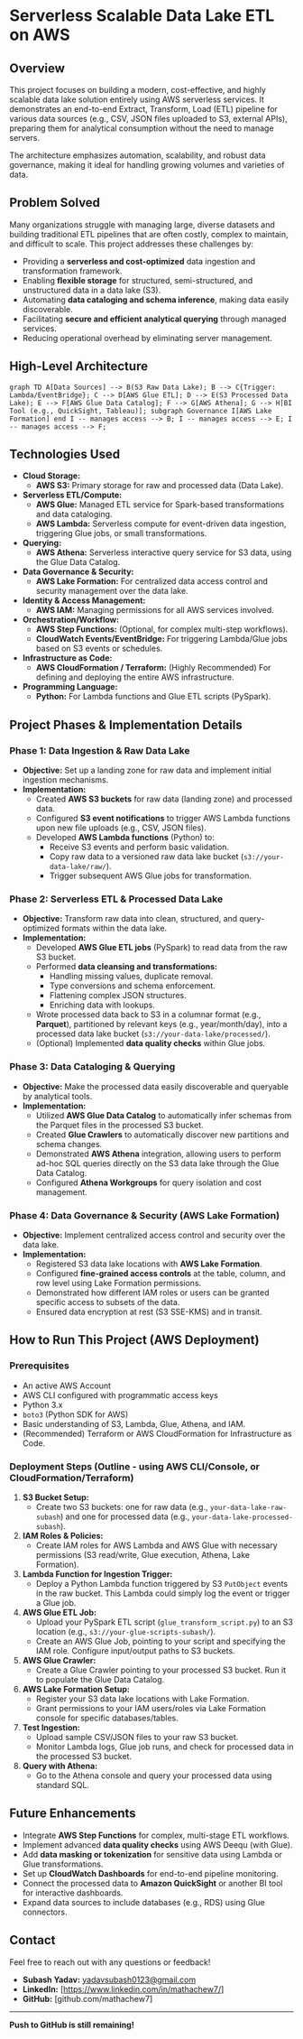 # Serverless Scalable Data Lake ETL on AWS

## Overview

This project focuses on building a modern, cost-effective, and highly scalable data lake solution entirely using AWS serverless services. It demonstrates an end-to-end Extract, Transform, Load (ETL) pipeline for various data sources (e.g., CSV, JSON files uploaded to S3, external APIs), preparing them for analytical consumption without the need to manage servers.

The architecture emphasizes automation, scalability, and robust data governance, making it ideal for handling growing volumes and varieties of data.

## Problem Solved

Many organizations struggle with managing large, diverse datasets and building traditional ETL pipelines that are often costly, complex to maintain, and difficult to scale. This project addresses these challenges by:
* Providing a **serverless and cost-optimized** data ingestion and transformation framework.
* Enabling **flexible storage** for structured, semi-structured, and unstructured data in a data lake (S3).
* Automating **data cataloging and schema inference**, making data easily discoverable.
* Facilitating **secure and efficient analytical querying** through managed services.
* Reducing operational overhead by eliminating server management.

## High-Level Architecture
``graph TD
    A[Data Sources] --> B(S3 Raw Data Lake);
    B --> C{Trigger: Lambda/EventBridge};
    C --> D[AWS Glue ETL];
    D --> E(S3 Processed Data Lake);
    E --> F[AWS Glue Data Catalog];
    F --> G[AWS Athena];
    G --> H[BI Tool (e.g., QuickSight, Tableau)];
    subgraph Governance
        I[AWS Lake Formation]
    end
    I -- manages access --> B;
    I -- manages access --> E;
    I -- manages access --> F;``

## Technologies Used

* **Cloud Storage:**
    * **AWS S3:** Primary storage for raw and processed data (Data Lake).
* **Serverless ETL/Compute:**
    * **AWS Glue:** Managed ETL service for Spark-based transformations and data cataloging.
    * **AWS Lambda:** Serverless compute for event-driven data ingestion, triggering Glue jobs, or small transformations.
* **Querying:**
    * **AWS Athena:** Serverless interactive query service for S3 data, using the Glue Data Catalog.
* **Data Governance & Security:**
    * **AWS Lake Formation:** For centralized data access control and security management over the data lake.
* **Identity & Access Management:**
    * **AWS IAM:** Managing permissions for all AWS services involved.
* **Orchestration/Workflow:**
    * **AWS Step Functions:** (Optional, for complex multi-step workflows).
    * **CloudWatch Events/EventBridge:** For triggering Lambda/Glue jobs based on S3 events or schedules.
* **Infrastructure as Code:**
    * **AWS CloudFormation / Terraform:** (Highly Recommended) For defining and deploying the entire AWS infrastructure.
* **Programming Language:**
    * **Python:** For Lambda functions and Glue ETL scripts (PySpark).

## Project Phases & Implementation Details

### Phase 1: Data Ingestion & Raw Data Lake
* **Objective:** Set up a landing zone for raw data and implement initial ingestion mechanisms.
* **Implementation:**
    * Created **AWS S3 buckets** for raw data (landing zone) and processed data.
    * Configured **S3 event notifications** to trigger AWS Lambda functions upon new file uploads (e.g., CSV, JSON files).
    * Developed **AWS Lambda functions** (Python) to:
        * Receive S3 events and perform basic validation.
        * Copy raw data to a versioned raw data lake bucket (`s3://your-data-lake/raw/`).
        * Trigger subsequent AWS Glue jobs for transformation.

### Phase 2: Serverless ETL & Processed Data Lake
* **Objective:** Transform raw data into clean, structured, and query-optimized formats within the data lake.
* **Implementation:**
    * Developed **AWS Glue ETL jobs** (PySpark) to read data from the raw S3 bucket.
    * Performed **data cleansing and transformations:**
        * Handling missing values, duplicate removal.
        * Type conversions and schema enforcement.
        * Flattening complex JSON structures.
        * Enriching data with lookups.
    * Wrote processed data back to S3 in a columnar format (e.g., **Parquet**), partitioned by relevant keys (e.g., year/month/day), into a processed data lake bucket (`s3://your-data-lake/processed/`).
    * (Optional) Implemented **data quality checks** within Glue jobs.

### Phase 3: Data Cataloging & Querying
* **Objective:** Make the processed data easily discoverable and queryable by analytical tools.
* **Implementation:**
    * Utilized **AWS Glue Data Catalog** to automatically infer schemas from the Parquet files in the processed S3 bucket.
    * Created **Glue Crawlers** to automatically discover new partitions and schema changes.
    * Demonstrated **AWS Athena** integration, allowing users to perform ad-hoc SQL queries directly on the S3 data lake through the Glue Data Catalog.
    * Configured **Athena Workgroups** for query isolation and cost management.

### Phase 4: Data Governance & Security (AWS Lake Formation)
* **Objective:** Implement centralized access control and security over the data lake.
* **Implementation:**
    * Registered S3 data lake locations with **AWS Lake Formation**.
    * Configured **fine-grained access controls** at the table, column, and row level using Lake Formation permissions.
    * Demonstrated how different IAM roles or users can be granted specific access to subsets of the data.
    * Ensured data encryption at rest (S3 SSE-KMS) and in transit.

## How to Run This Project (AWS Deployment)

### Prerequisites
* An active AWS Account
* AWS CLI configured with programmatic access keys
* Python 3.x
* `boto3` (Python SDK for AWS)
* Basic understanding of S3, Lambda, Glue, Athena, and IAM.
* (Recommended) Terraform or AWS CloudFormation for Infrastructure as Code.

### Deployment Steps (Outline - using AWS CLI/Console, or CloudFormation/Terraform)

1.  **S3 Bucket Setup:**
    * Create two S3 buckets: one for raw data (e.g., `your-data-lake-raw-subash`) and one for processed data (e.g., `your-data-lake-processed-subash`).
2.  **IAM Roles & Policies:**
    * Create IAM roles for AWS Lambda and AWS Glue with necessary permissions (S3 read/write, Glue execution, Athena, Lake Formation).
3.  **Lambda Function for Ingestion Trigger:**
    * Deploy a Python Lambda function triggered by S3 `PutObject` events in the raw bucket. This Lambda could simply log the event or trigger a Glue job.
4.  **AWS Glue ETL Job:**
    * Upload your PySpark ETL script (`glue_transform_script.py`) to an S3 location (e.g., `s3://your-glue-scripts-subash/`).
    * Create an AWS Glue Job, pointing to your script and specifying the IAM role. Configure input/output paths to S3 buckets.
5.  **AWS Glue Crawler:**
    * Create a Glue Crawler pointing to your processed S3 bucket. Run it to populate the Glue Data Catalog.
6.  **AWS Lake Formation Setup:**
    * Register your S3 data lake locations with Lake Formation.
    * Grant permissions to your IAM users/roles via Lake Formation console for specific databases/tables.
7.  **Test Ingestion:**
    * Upload sample CSV/JSON files to your raw S3 bucket.
    * Monitor Lambda logs, Glue job runs, and check for processed data in the processed S3 bucket.
8.  **Query with Athena:**
    * Go to the Athena console and query your processed data using standard SQL.

## Future Enhancements
* Integrate **AWS Step Functions** for complex, multi-stage ETL workflows.
* Implement advanced **data quality checks** using AWS Deequ (with Glue).
* Add **data masking or tokenization** for sensitive data using Lambda or Glue transformations.
* Set up **CloudWatch Dashboards** for end-to-end pipeline monitoring.
* Connect the processed data to **Amazon QuickSight** or another BI tool for interactive dashboards.
* Expand data sources to include databases (e.g., RDS) using Glue connectors.

## Contact
Feel free to reach out with any questions or feedback!
* **Subash Yadav:** [yadavsubash0123@gmail.com](mailto:yadavsubash0123@gmail.com)
* **LinkedIn:** [https://www.linkedin.com/in/mathachew7/]
* **GitHub:** [github.com/mathachew7]

---
**Push to GitHub is still remaining!**
